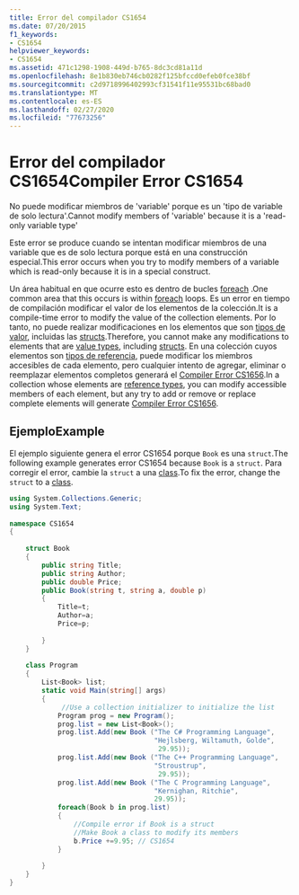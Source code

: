 ```yaml
---
title: Error del compilador CS1654
ms.date: 07/20/2015
f1_keywords:
- CS1654
helpviewer_keywords:
- CS1654
ms.assetid: 471c1298-1908-449d-b765-8dc3cd81a11d
ms.openlocfilehash: 8e1b830eb746cb0282f125bfccd0efeb0fce38bf
ms.sourcegitcommit: c2d9718996402993cf31541f11e95531bc68bad0
ms.translationtype: MT
ms.contentlocale: es-ES
ms.lasthandoff: 02/27/2020
ms.locfileid: "77673256"
---
```

# <a name="compiler-error-cs1654"></a><span data-ttu-id="d41ee-102">Error del compilador CS1654</span><span class="sxs-lookup"><span data-stu-id="d41ee-102">Compiler Error CS1654</span></span>
<span data-ttu-id="d41ee-103">No puede modificar miembros de 'variable' porque es un 'tipo de variable de solo lectura'.</span><span class="sxs-lookup"><span data-stu-id="d41ee-103">Cannot modify members of 'variable' because it is a 'read-only variable type'</span></span>  
  
 <span data-ttu-id="d41ee-104">Este error se produce cuando se intentan modificar miembros de una variable que es de solo lectura porque está en una construcción especial.</span><span class="sxs-lookup"><span data-stu-id="d41ee-104">This error occurs when you try to modify members of a variable which is read-only because it is in a special construct.</span></span>  
  
 <span data-ttu-id="d41ee-105">Un área habitual en que ocurre esto es dentro de bucles [foreach](../language-reference/keywords/foreach-in.md) .</span><span class="sxs-lookup"><span data-stu-id="d41ee-105">One common area that this occurs is within [foreach](../language-reference/keywords/foreach-in.md) loops.</span></span> <span data-ttu-id="d41ee-106">Es un error en tiempo de compilación modificar el valor de los elementos de la colección.</span><span class="sxs-lookup"><span data-stu-id="d41ee-106">It is a compile-time error to modify the value of the collection elements.</span></span> <span data-ttu-id="d41ee-107">Por lo tanto, no puede realizar modificaciones en los elementos que son [tipos de valor](../language-reference/builtin-types/value-types.md), incluidas las [structs](../language-reference/builtin-types/struct.md).</span><span class="sxs-lookup"><span data-stu-id="d41ee-107">Therefore, you cannot make any modifications to elements that are [value types](../language-reference/builtin-types/value-types.md), including [structs](../language-reference/builtin-types/struct.md).</span></span> <span data-ttu-id="d41ee-108">En una colección cuyos elementos son [tipos de referencia](../language-reference/keywords/reference-types.md), puede modificar los miembros accesibles de cada elemento, pero cualquier intento de agregar, eliminar o reemplazar elementos completos generará el [Compiler Error CS1656](../language-reference/compiler-messages/cs1656.md).</span><span class="sxs-lookup"><span data-stu-id="d41ee-108">In a collection whose elements are [reference types](../language-reference/keywords/reference-types.md), you can modify accessible members of each element, but any try to add or remove or replace complete elements will generate [Compiler Error CS1656](../language-reference/compiler-messages/cs1656.md).</span></span>  
  
## <a name="example"></a><span data-ttu-id="d41ee-109">Ejemplo</span><span class="sxs-lookup"><span data-stu-id="d41ee-109">Example</span></span>  
 <span data-ttu-id="d41ee-110">El ejemplo siguiente genera el error CS1654 porque `Book` es una `struct`.</span><span class="sxs-lookup"><span data-stu-id="d41ee-110">The following example generates error CS1654 because `Book` is a `struct`.</span></span> <span data-ttu-id="d41ee-111">Para corregir el error, cambie la `struct` a una [class](../language-reference/keywords/class.md).</span><span class="sxs-lookup"><span data-stu-id="d41ee-111">To fix the error, change the `struct` to a [class](../language-reference/keywords/class.md).</span></span>  
  
```csharp  
using System.Collections.Generic;  
using System.Text;  
  
namespace CS1654  
{  
  
    struct Book  
    {  
        public string Title;  
        public string Author;  
        public double Price;  
        public Book(string t, string a, double p)  
        {  
            Title=t;  
            Author=a;  
            Price=p;  
  
        }  
    }  
  
    class Program  
    {  
        List<Book> list;  
        static void Main(string[] args)  
        {  
             //Use a collection initializer to initialize the list  
            Program prog = new Program();  
            prog.list = new List<Book>();  
            prog.list.Add(new Book ("The C# Programming Language",  
                                    "Hejlsberg, Wiltamuth, Golde",  
                                     29.95));  
            prog.list.Add(new Book ("The C++ Programming Language",  
                                    "Stroustrup",  
                                     29.95));  
            prog.list.Add(new Book ("The C Programming Language",  
                                    "Kernighan, Ritchie",  
                                    29.95));  
            foreach(Book b in prog.list)  
            {  
                //Compile error if Book is a struct  
                //Make Book a class to modify its members  
                b.Price +=9.95; // CS1654  
            }  
  
        }  
    }  
}  
```
